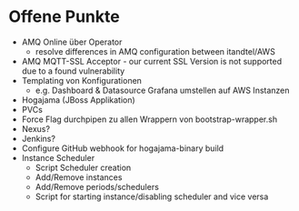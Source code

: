 # Offene Punkte

- AMQ Online über Operator
    - resolve differences in AMQ configuration between itandtel/AWS
- AMQ MQTT-SSL Acceptor - our current SSL Version is not supported due to a found vulnerability
- Templating von Konfigurationen
    - e.g. Dashboard & Datasource Grafana umstellen auf AWS Instanzen
- Hogajama (JBoss Applikation)
- PVCs
- Force Flag durchpipen zu allen Wrappern von bootstrap-wrapper.sh
- Nexus?
- Jenkins?
- Configure GitHub webhook for hogajama-binary build
- Instance Scheduler
    - Script Scheduler creation
    - Add/Remove instances
    - Add/Remove periods/schedulers
    - Script for starting instance/disabling scheduler and vice versa